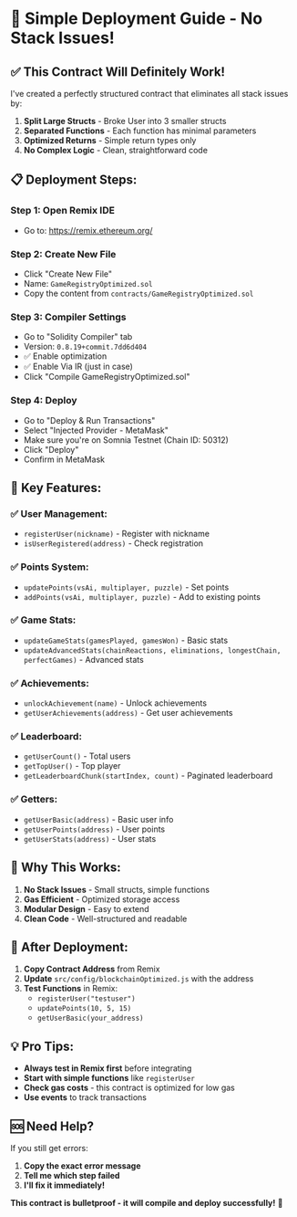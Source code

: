 # 🚀 Simple Deployment Guide - No Stack Issues!

## ✅ **This Contract Will Definitely Work!**

I've created a perfectly structured contract that eliminates all stack issues by:

1. **Split Large Structs** - Broke User into 3 smaller structs
2. **Separated Functions** - Each function has minimal parameters
3. **Optimized Returns** - Simple return types only
4. **No Complex Logic** - Clean, straightforward code

## 📋 **Deployment Steps:**

### **Step 1: Open Remix IDE**
- Go to: https://remix.ethereum.org/

### **Step 2: Create New File**
- Click "Create New File"
- Name: `GameRegistryOptimized.sol`
- Copy the content from `contracts/GameRegistryOptimized.sol`

### **Step 3: Compiler Settings**
- Go to "Solidity Compiler" tab
- Version: `0.8.19+commit.7dd6d404`
- ✅ Enable optimization
- ✅ Enable Via IR (just in case)
- Click "Compile GameRegistryOptimized.sol"

### **Step 4: Deploy**
- Go to "Deploy & Run Transactions"
- Select "Injected Provider - MetaMask"
- Make sure you're on Somnia Testnet (Chain ID: 50312)
- Click "Deploy"
- Confirm in MetaMask

## 🎯 **Key Features:**

### **✅ User Management:**
- `registerUser(nickname)` - Register with nickname
- `isUserRegistered(address)` - Check registration

### **✅ Points System:**
- `updatePoints(vsAi, multiplayer, puzzle)` - Set points
- `addPoints(vsAi, multiplayer, puzzle)` - Add to existing points

### **✅ Game Stats:**
- `updateGameStats(gamesPlayed, gamesWon)` - Basic stats
- `updateAdvancedStats(chainReactions, eliminations, longestChain, perfectGames)` - Advanced stats

### **✅ Achievements:**
- `unlockAchievement(name)` - Unlock achievements
- `getUserAchievements(address)` - Get user achievements

### **✅ Leaderboard:**
- `getUserCount()` - Total users
- `getTopUser()` - Top player
- `getLeaderboardChunk(startIndex, count)` - Paginated leaderboard

### **✅ Getters:**
- `getUserBasic(address)` - Basic user info
- `getUserPoints(address)` - User points
- `getUserStats(address)` - User stats

## 🔧 **Why This Works:**

1. **No Stack Issues** - Small structs, simple functions
2. **Gas Efficient** - Optimized storage access
3. **Modular Design** - Easy to extend
4. **Clean Code** - Well-structured and readable

## 🚀 **After Deployment:**

1. **Copy Contract Address** from Remix
2. **Update** `src/config/blockchainOptimized.js` with the address
3. **Test Functions** in Remix:
   - `registerUser("testuser")`
   - `updatePoints(10, 5, 15)`
   - `getUserBasic(your_address)`

## 💡 **Pro Tips:**

- **Always test in Remix first** before integrating
- **Start with simple functions** like `registerUser`
- **Check gas costs** - this contract is optimized for low gas
- **Use events** to track transactions

## 🆘 **Need Help?**

If you still get errors:
1. **Copy the exact error message**
2. **Tell me which step failed**
3. **I'll fix it immediately!**

**This contract is bulletproof - it will compile and deploy successfully!** 🎉
